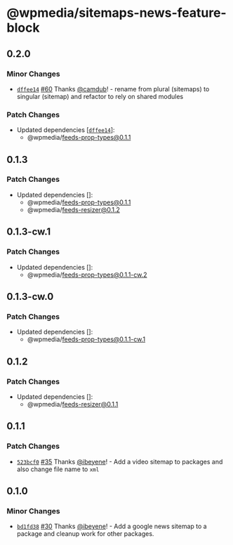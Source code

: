 # @wpmedia/sitemaps-news-feature-block

## 0.2.0

### Minor Changes

- [`dffee14`](https://github.com/WPMedia/feed-components/commit/dffee1420c22302cdec0a7bfaeb65979ce7d6bc7) [#60](https://github.com/WPMedia/feed-components/pull/60) Thanks [@camdub](https://github.com/camdub)! - rename from plural (sitemaps) to singular (sitemap) and refactor to rely on shared modules

### Patch Changes

- Updated dependencies [[`dffee14`](https://github.com/WPMedia/feed-components/commit/dffee1420c22302cdec0a7bfaeb65979ce7d6bc7)]:
  - @wpmedia/feeds-prop-types@0.1.1

## 0.1.3

### Patch Changes

- Updated dependencies []:
  - @wpmedia/feeds-prop-types@0.1.1
  - @wpmedia/feeds-resizer@0.1.2

## 0.1.3-cw.1

### Patch Changes

- Updated dependencies []:
  - @wpmedia/feeds-prop-types@0.1.1-cw.2

## 0.1.3-cw.0

### Patch Changes

- Updated dependencies []:
  - @wpmedia/feeds-prop-types@0.1.1-cw.1

## 0.1.2

### Patch Changes

- Updated dependencies []:
  - @wpmedia/feeds-resizer@0.1.1

## 0.1.1

### Patch Changes

- [`523bcf0`](https://github.com/WPMedia/feed-components/commit/523bcf02770a52fb0e1de3472182e34a42589849) [#35](https://github.com/WPMedia/feed-components/pull/35) Thanks [@ibeyene](https://github.com/ibeyene)! - Add a video sitemap to packages and also change file name to `xml`

## 0.1.0

### Minor Changes

- [`bd1fd38`](https://github.com/WPMedia/feed-components/commit/bd1fd38d1799173fa829e57782ddc9675b2d6f78) [#30](https://github.com/WPMedia/feed-components/pull/30) Thanks [@ibeyene](https://github.com/ibeyene)! - Add a google news sitemap to a package and cleanup work for other packages.
